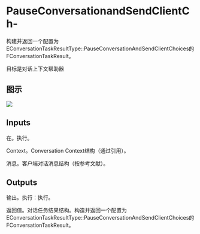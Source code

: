 # PauseConversationandSendClientCh-

构建并返回一个配置为EConversationTaskResultType::PauseConversationAndSendClientChoices的FConversationTaskResult。

目标是对话上下文帮助器

## 图示

![]($-20221218-18330613.png)

## Inputs

在。执行。

Context。Conversation Context结构（通过引用）。

消息。客户端对话消息结构（按参考文献）。 

## Outputs

输出。执行：执行。

返回值。对话任务结果结构。构造并返回一个配置为EConversationTaskResultType::PauseConversationAndSendClientChoices的FConversationTaskResult。
